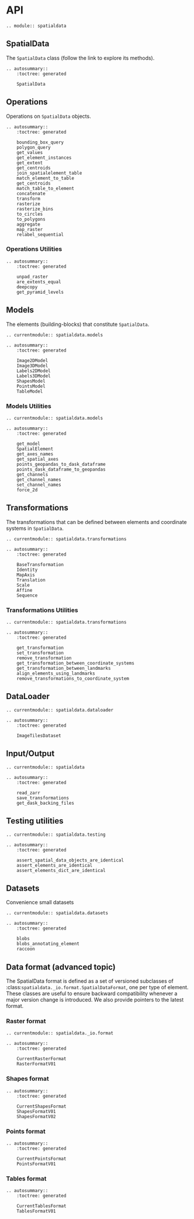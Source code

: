 # API

```{eval-rst}
.. module:: spatialdata
```

## SpatialData

The `SpatialData` class (follow the link to explore its methods).

```{eval-rst}
.. autosummary::
    :toctree: generated

    SpatialData
```

## Operations

Operations on `SpatialData` objects.

```{eval-rst}
.. autosummary::
    :toctree: generated

    bounding_box_query
    polygon_query
    get_values
    get_element_instances
    get_extent
    get_centroids
    join_spatialelement_table
    match_element_to_table
    get_centroids
    match_table_to_element
    concatenate
    transform
    rasterize
    rasterize_bins
    to_circles
    to_polygons
    aggregate
    map_raster
    relabel_sequential
```

### Operations Utilities

```{eval-rst}
.. autosummary::
    :toctree: generated

    unpad_raster
    are_extents_equal
    deepcopy
    get_pyramid_levels
```

## Models

The elements (building-blocks) that constitute `SpatialData`.

```{eval-rst}
.. currentmodule:: spatialdata.models

.. autosummary::
    :toctree: generated

    Image2DModel
    Image3DModel
    Labels2DModel
    Labels3DModel
    ShapesModel
    PointsModel
    TableModel
```

### Models Utilities

```{eval-rst}
.. currentmodule:: spatialdata.models

.. autosummary::
    :toctree: generated

    get_model
    SpatialElement
    get_axes_names
    get_spatial_axes
    points_geopandas_to_dask_dataframe
    points_dask_dataframe_to_geopandas
    get_channels
    get_channel_names
    set_channel_names
    force_2d
```

## Transformations

The transformations that can be defined between elements and coordinate systems in `SpatialData`.

```{eval-rst}
.. currentmodule:: spatialdata.transformations

.. autosummary::
    :toctree: generated

    BaseTransformation
    Identity
    MapAxis
    Translation
    Scale
    Affine
    Sequence
```

### Transformations Utilities

```{eval-rst}
.. currentmodule:: spatialdata.transformations

.. autosummary::
    :toctree: generated

    get_transformation
    set_transformation
    remove_transformation
    get_transformation_between_coordinate_systems
    get_transformation_between_landmarks
    align_elements_using_landmarks
    remove_transformations_to_coordinate_system
```

## DataLoader

```{eval-rst}
.. currentmodule:: spatialdata.dataloader

.. autosummary::
    :toctree: generated

    ImageTilesDataset
```

## Input/Output

```{eval-rst}
.. currentmodule:: spatialdata

.. autosummary::
    :toctree: generated

    read_zarr
    save_transformations
    get_dask_backing_files
```

## Testing utilities

```{eval-rst}
.. currentmodule:: spatialdata.testing

.. autosummary::
    :toctree: generated

    assert_spatial_data_objects_are_identical
    assert_elements_are_identical
    assert_elements_dict_are_identical
```

## Datasets

Convenience small datasets

```{eval-rst}
.. currentmodule:: spatialdata.datasets

.. autosummary::
    :toctree: generated

    blobs
    blobs_annotating_element
    raccoon

```

## Data format (advanced topic)

The SpatialData format is defined as a set of versioned subclasses of :class:`spatialdata._io.format.SpatialDataFormat`, one per type of element.
These classes are useful to ensure backward compatibility whenever a major version change is introduced. We also provide pointers to the latest format.

### Raster format

```{eval-rst}
.. currentmodule:: spatialdata._io.format

.. autosummary::
    :toctree: generated

    CurrentRasterFormat
    RasterFormatV01
```

### Shapes format

```{eval-rst}
.. autosummary::
    :toctree: generated

    CurrentShapesFormat
    ShapesFormatV01
    ShapesFormatV02
```

### Points format

```{eval-rst}
.. autosummary::
    :toctree: generated

    CurrentPointsFormat
    PointsFormatV01
```

### Tables format

```{eval-rst}
.. autosummary::
    :toctree: generated

    CurrentTablesFormat
    TablesFormatV01
```


